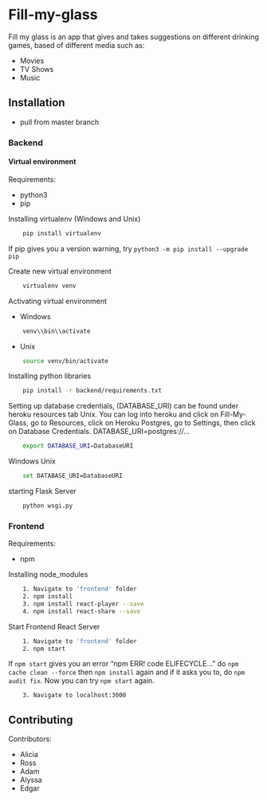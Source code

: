 # Fill-my-glass

Fill my glass is an app that gives and takes suggestions on different drinking games, based of different media
such as:

- Movies
- TV Shows
- Music

## Installation

- pull from master branch

### Backend

#### Virtual environment

Requirements:

- python3
- pip

Installing virtualenv (Windows and Unix)

```bash
    pip install virtualenv
```
If pip gives you a version warning, try `python3 -m pip install --upgrade pip`

Create new virtual environment

```bash
    virtualenv venv
```

Activating virtual environment

- Windows

```bash
    venv\\bin\\activate
```

- Unix

```bash
    source venv/bin/activate
```

Installing python libraries

```bash
    pip install -r backend/requirements.txt
```
Setting up database credentials, (DATABASE_URI) can be found under heroku resources tab
Unix. You can log into heroku and click on Fill-My-Glass, go to Resources, click on Heroku Postgres, go to Settings, 
then click on Database Credentials. DATABASE_URI=postgres://...
```bash
    export DATABASE_URI=DatabaseURI
```
Windows
Unix
```bash
    set DATABASE_URI=DatabaseURI
```
starting Flask Server
```bash
    python wsgi.py
```
### Frontend

Requirements:

- npm

Installing node_modules

```bash
    1. Navigate to 'frontend' folder
    2. npm install
    3. npm install react-player --save
    4. npm install react-share --save
```

Start Frontend React Server

```bash
    1. Navigate to 'frontend' folder
    2. npm start
```

If `npm start` gives you an error “npm ERR! code ELIFECYCLE...” do `npm cache clean --force` then `npm install` again and if it asks you to, do `npm audit fix`. Now you can try `npm start` again.

```
    3. Navigate to localhost:3000
```

## Contributing

Contributors:

- Alicia
- Ross
- Adam
- Alyssa
- Edgar
